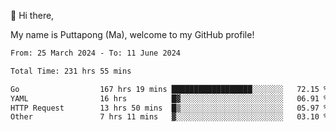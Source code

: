 👋 Hi there,

My name is Puttapong (Ma), welcome to my GitHub profile!

<!--START_SECTION:waka-->

```txt
From: 25 March 2024 - To: 11 June 2024

Total Time: 231 hrs 55 mins

Go                  167 hrs 19 mins ██████████████████░░░░░░░   72.15 %
YAML                16 hrs          █▓░░░░░░░░░░░░░░░░░░░░░░░   06.91 %
HTTP Request        13 hrs 50 mins  █▒░░░░░░░░░░░░░░░░░░░░░░░   05.97 %
Other               7 hrs 11 mins   ▓░░░░░░░░░░░░░░░░░░░░░░░░   03.10 %
```

<!--END_SECTION:waka-->
